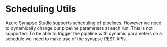 # Scheduling Utils

Azure Synapse Studio supports scheduling of pipelines. However we need to dynamically change our pipeline parameters at each run. This is not supported. To be able to trigger the pipeline with dynamic parameters on a schedule we need to make use of the synapse REST APIs.